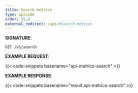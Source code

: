 ```yaml
---
title: Search metrics
type: apicode
order: 25.6
external_redirect: /api/#search-metrics
---
```



**SIGNATURE**:

`GET /v1/search`

**EXAMPLE REQUEST**:

{{< code-snippets basename="api-metrics-search" >}}

**EXAMPLE RESPONSE**:

{{< code-snippets basename="result.api-metrics-search" >}}
